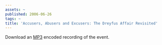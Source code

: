 ```yaml
---
assets: ~
published: 2006-06-26
tags: ~
title: 'Accusers, Abusers and Excusers: The Dreyfus Affair Revisited'
---
```

Download an [MP3](/audio/2006-06-26/bia_20060625.mp3) encoded recording
of the event.